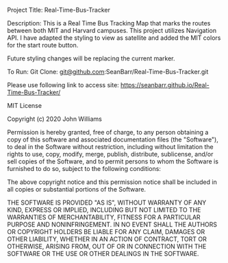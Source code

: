 Project Title: Real-Time-Bus-Tracker

Description: This is a Real Time Bus Tracking Map that marks the routes between both MIT and Harvard campuses. 
This project utilizes Navigation API. I have adapted the styling to view as satellite and added the MIT colors for the start route button. 

Future styling changes will be replacing the current marker. 

To Run: Git Clone: git@github.com:SeanBarr/Real-Time-Bus-Tracker.git

Please use following link to access site: 
https://seanbarr.github.io/Real-Time-Bus-Tracker/

MIT License

Copyright (c) 2020 John Williams

Permission is hereby granted, free of charge, to any person obtaining a copy
of this software and associated documentation files (the "Software"), to deal
in the Software without restriction, including without limitation the rights
to use, copy, modify, merge, publish, distribute, sublicense, and/or sell
copies of the Software, and to permit persons to whom the Software is
furnished to do so, subject to the following conditions:

The above copyright notice and this permission notice shall be included in all
copies or substantial portions of the Software.

THE SOFTWARE IS PROVIDED "AS IS", WITHOUT WARRANTY OF ANY KIND, EXPRESS OR
IMPLIED, INCLUDING BUT NOT LIMITED TO THE WARRANTIES OF MERCHANTABILITY,
FITNESS FOR A PARTICULAR PURPOSE AND NONINFRINGEMENT. IN NO EVENT SHALL THE
AUTHORS OR COPYRIGHT HOLDERS BE LIABLE FOR ANY CLAIM, DAMAGES OR OTHER
LIABILITY, WHETHER IN AN ACTION OF CONTRACT, TORT OR OTHERWISE, ARISING FROM,
OUT OF OR IN CONNECTION WITH THE SOFTWARE OR THE USE OR OTHER DEALINGS IN THE
SOFTWARE.
